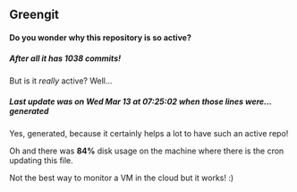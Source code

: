 ## Greengit

#### Do you wonder why this repository is so active?

##### After all it has 1038 commits!

But is it *really* active? Well...

##### Last update was on Wed Mar 13 at 07:25:02 when those lines were... generated

Yes, generated, because it certainly helps a lot to have such an active repo!

Oh and there was **84%** disk usage on the machine
where there is the cron updating this file.

Not the best way to monitor a VM in the cloud but it works! :)
